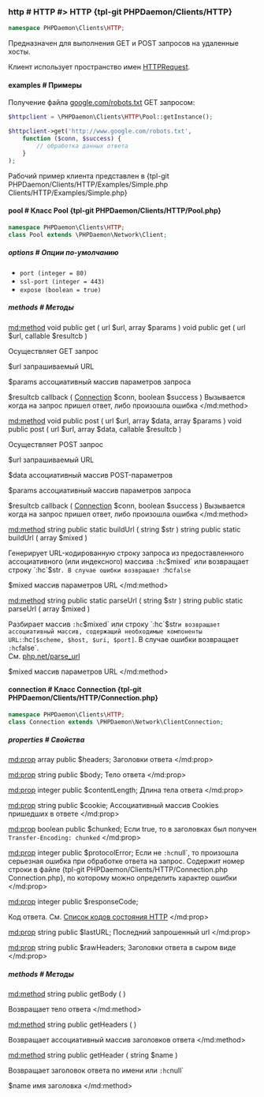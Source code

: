 ### http # HTTP #> HTTP {tpl-git PHPDaemon/Clients/HTTP}

```php
namespace PHPDaemon\Clients\HTTP;
```

Предназначен для выполнения GET и POST запросов на удаленные хосты.

Клиент использует пространство имен [HTTPRequest](#httprequest).

#### examples # Примеры

Получение файла [google.com/robots.txt](http://www.google.com/robots.txt) GET запросом:

```php
$httpclient = \PHPDaemon\Clients\HTTP\Pool::getInstance();

$httpclient->get('http://www.google.com/robots.txt',
	function ($conn, $success) {
		// обработка данных ответа
	}
);
```

Рабочий пример клиента представлен в {tpl-git PHPDaemon/Clients/HTTP/Examples/Simple.php Clients/HTTP/Examples/Simple.php}

#### pool # Класс Pool {tpl-git PHPDaemon/Clients/HTTP/Pool.php}

```php
namespace PHPDaemon\Clients\HTTP;
class Pool extends \PHPDaemon\Network\Client;
```

##### options # Опции по-умолчанию

 - `port (integer = 80)`
 - `ssl-port (integer = 443)`
 - `expose (boolean = true)`

##### methods # Методы

<md:method>
void public get ( url $url, array $params )
void public get ( url $url, callable $resultcb )

Осуществляет GET запрос

$url
запрашиваемый URL

$params
ассоциативный массив параметров запроса

$resultcb
callback ( [Connection](#../../connection) $conn, boolean $success )
Вызывается когда на запрос пришел ответ, либо произошла ошибка
</md:method>

<md:method>
void public post ( url $url, array $data, array $params )
void public post ( url $url, array $data, callable $resultcb )

Осуществляет POST запрос

$url
запрашиваемый URL

$data
ассоциативный массив POST-параметров

$params
ассоциативный массив параметров запроса

$resultcb
callback ( [Connection](#../../connection) $conn, boolean $success )
Вызывается когда на запрос пришел ответ, либо произошла ошибка
</md:method>

<md:method>
string public static buildUrl ( string $str )
string public static buildUrl ( array $mixed )

Генерирует URL-кодированную строку запроса из предоставленного ассоциативного (или индексного) массива `:hc`$mixed` или возвращает строку `:hc`$str`. В случае ошибки возвращает `:hc`false`

$mixed
массив параметров URL
</md:method>

<md:method>
string public static parseUrl ( string $str )
string public static parseUrl ( array $mixed )

Разбирает массив `:hc`$mixed` или строку `:hc`$str` и возвращает ассоциативный массив, содержащий необходимые компоненты URL: `:hc`[$scheme, $host, $uri, $port]`. В случае ошибки возвращает `:hc`false`.  
См. [php.net/parse_url](http://php.net/parse_url)

$mixed
массив параметров URL
</md:method>

#### connection # Класс Connection {tpl-git PHPDaemon/Clients/HTTP/Connection.php}

```php
namespace PHPDaemon\Clients\HTTP;
class Connection extends \PHPDaemon\Network\ClientConnection;
```

##### properties # Свойства

<md:prop>
array public $headers;
Заголовки ответа
</md:prop>

<md:prop>
string public $body;
Тело ответа
</md:prop>

<md:prop>
integer public $contentLength;
Длина тела ответа
</md:prop>

<md:prop>
string public $cookie;
Ассоциативный массив Cookies пришедших в ответе
</md:prop>

<md:prop>
boolean public $chunked;
Если true, то в заголовках был получен `Transfer-Encoding: chunked`
</md:prop>

<md:prop>
integer public $protocolError;
Если не `:hc`null`, то произошла серьезная ошибка при обработке ответа на запрос. Содержит номер строки в файле {tpl-git PHPDaemon/Clients/HTTP/Connection.php Connection.php}, по которому можно определить характер ошибки
</md:prop>

<md:prop>
integer public $responseCode;

Код ответа. См. [Список кодов состояния HTTP](http://ru.wikipedia.org/wiki/Список_кодов_состояния_HTTP)
</md:prop>

<md:prop>
string public $lastURL;
Последний запрошенный url
</md:prop>

<md:prop>
string public $rawHeaders;
Заголовки ответа в сыром виде
</md:prop>

##### methods # Методы

<md:method>
string public getBody ( )

Возвращает тело ответа
</md:method>

<md:method>
string public getHeaders ( )

Возвращает ассоциативный массив заголовков ответа
</md:method>

<md:method>
string public getHeader ( string $name )

Возвращает заголовок ответа по имени или `:hc`null`

$name
имя заголовка
</md:method>